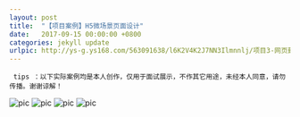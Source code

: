 ```yaml
---
layout: post
title:  "【项目案例】H5微场景页面设计"
date:   2017-09-15 00:00:00 +0800
categories: jekyll update
urlpic: http://ys-g.ys168.com/563091638/l6K2V4K2J7NN3Ilmnnlj/项目3-网页封面图.jpg
---
```



` tips ：以下实际案例均是本人创作，仅用于面试展示，不作其它用途，未经本人同意，请勿传播。谢谢谅解！`


![pic](http://ys-g.ys168.com/563091684/i6I2X6I3IHP4nolong/a1.jpg)
![pic](http://ys-g.ys168.com/563091684/i6I2X6I3IHPFnolong/a2.jpg)
![pic](http://ys-g.ys168.com/563091685/nolongm2J6W4H5HJLH/a3.jpg)
![pic](http://ys-g.ys168.com/563091657/mkksogj7M3T5I6I3OP4I/a4.jpg)






